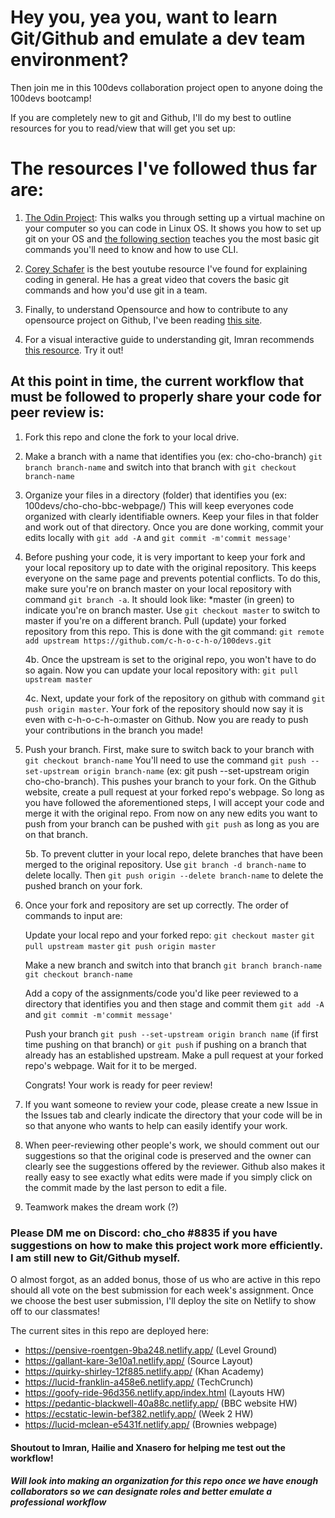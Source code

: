 # Hey you, yea you, want to learn Git/Github and emulate a dev team environment?

Then join me in this 100devs collaboration project open to anyone doing the 100devs bootcamp!

If you are completely new to git and Github, I'll do my best to outline resources for you to read/view that will get you set up:

# The resources I've followed thus far are:

1. [The Odin Project](https://www.theodinproject.com/courses/foundations/lessons/installation-overview): 
This walks you through setting up a virtual machine on your computer so you can code in Linux OS. It shows you how to set up git on your OS and [the following section](https://www.theodinproject.com/courses/foundations/lessons/introduction-to-git) teaches you the most basic git commands you'll need to know and how to use CLI. 

2. [Corey Schafer](https://www.youtube.com/watch?v=HVsySz-h9r4) is the best youtube resource I've found for explaining coding in general. He has a great video that covers the basic git commands and how you'd use git in a team.

3. Finally, to understand Opensource and how to contribute to any opensource project on Github, I've been reading [this site](https://www.digitalocean.com/community/tutorial_series/an-introduction-to-open-source).

4. For a visual interactive guide to understanding git, Imran recommends [this resource](https://learngitbranching.js.org/). Try it out!

## At this point in time, the current workflow that must be followed to properly share your code for peer review is:

1. Fork this repo and clone the fork to your local drive. 

2. Make a branch with a name that identifies you (ex: cho-cho-branch) `git branch branch-name` and switch into that branch with `git checkout branch-name`

3. Organize your files in a directory (folder) that identifies you (ex: 100devs/cho-cho-bbc-webpage/) This will keep everyones code organized with clearly identifiable owners. Keep your files in that folder and work out of that directory. Once you are done working, commit your edits locally with `git add -A` and `git commit -m'commit message'`

4. Before pushing your code, it is very important to keep your fork and your local repository up to date with the original repository. This keeps everyone on the same page and prevents potential conflicts. To do this, make sure you're on branch master on your local repository with command `git branch -a`. It should look like: *master (in green) to indicate you're on branch master. Use `git checkout master` to switch to master if you're on a different branch. Pull (update) your forked repository from this repo. This is done with the git command: `git remote add upstream https://github.com/c-h-o-c-h-o/100devs.git`  

    4b. 
    Once the upstream is set to the original repo, you won't have to do so again. Now you can update your local repository with: `git pull upstream master`  

    4c.
    Next, update your fork of the repository on github with command `git push origin master`. Your fork of the repository should now say it is even with c-h-o-c-h-o:master on Github. Now you are ready to push your contributions in the branch you made!
        
5. Push your branch. First, make sure to switch back to your branch with `git checkout branch-name` You'll need to use the command `git push --set-upstream origin branch-name` (ex: git push --set-upstream origin cho-cho-branch). This pushes your branch to your fork. On the Github website, create a pull request at your forked repo's webpage. So long as you have followed the aforementioned steps, I will accept your code and merge it with the original repo. From now on any new edits you want to push from your branch can be pushed with `git push` as long as you are on that branch.  

    5b. 
    To prevent clutter in your local repo, delete branches that have been merged to the original repository. Use `git branch -d branch-name` to delete locally. Then `git push origin --delete branch-name` to delete the pushed branch on your fork. 
        
6. Once your fork and repository are set up correctly. The order of commands to input are:  
    
    Update your local repo and your forked repo: `git checkout master` `git pull upstream master` `git push origin master`  

    Make a new branch and switch into that branch `git branch branch-name` `git checkout branch-name`  

    Add a copy of the assignments/code you'd like peer reviewed to a directory that identifies you and then stage and commit them `git add -A` and `git commit -m'commit message'`  

    Push your branch `git push --set-upstream origin branch name` (if first time pushing on that branch) or `git push` if pushing on a branch that already has an established upstream. Make a pull request at your forked repo's webpage. Wait for it to be merged.  
      
    Congrats! Your work is ready for peer review! 


7. If you want someone to review your code, please create a new Issue in the Issues tab and clearly indicate the directory that your code will be in so that anyone who wants to help can easily identify your work. 

8. When peer-reviewing other people's work, we should comment out our suggestions so that the original code is preserved and the owner can clearly see the suggestions offered by the reviewer. Github also makes it really easy to see exactly what edits were made if you simply click on the commit made by the last person to edit a file. 

9. Teamwork makes the dream work (?)


### Please DM me on Discord: cho_cho #8835 if you have suggestions on how to make this project work more efficiently. I am still new to Git/Github myself.

O almost forgot, as an added bonus, those of us who are active in this repo should all vote on the best submission for each week's assignment. Once we choose the best user submission, I'll deploy the site on Netlify to show off to our classmates!

The current sites in this repo are deployed here: 
* https://pensive-roentgen-9ba248.netlify.app/ (Level Ground)
* https://gallant-kare-3e10a1.netlify.app/ (Source Layout)
* https://quirky-shirley-12f885.netlify.app/ (Khan Academy) 
* https://lucid-franklin-a458e6.netlify.app/ (TechCrunch)
* https://goofy-ride-96d356.netlify.app/index.html (Layouts HW)
* https://pedantic-blackwell-40a88c.netlify.app/ (BBC website HW)
* https://ecstatic-lewin-bef382.netlify.app/ (Week 2 HW)
* https://lucid-mclean-e5431f.netlify.app/ (Brownies webpage)

#### Shoutout to Imran, Hailie and Xnasero for helping me test out the workflow!

##### Will look into making an organization for this repo once we have enough collaborators so we can designate roles and better emulate a professional workflow
